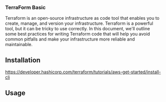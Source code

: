 ### TerraForm Basic

Terraform is an open-source infrastructure as code tool that enables you to create, manage, and version
your infrastructure. Terraform is a powerful tool, but it can be tricky to use correctly. In this document,
we'll outline some best practices for writing Terraform code that will help you avoid common pitfalls and
make your infrastructure more reliable and maintainable.


## Installation

https://developer.hashicorp.com/terraform/tutorials/aws-get-started/install-cli


## Usage

